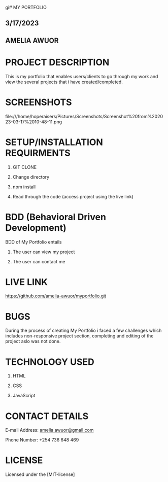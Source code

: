 gi# MY PORTFOLIO

## 3/17/2023

## AMELIA AWUOR

# PROJECT DESCRIPTION

This is my portfolio that enables users/clients to go through my work and view the several projects that i have created/completed.

# SCREENSHOTS

file:///home/hoperaisers/Pictures/Screenshots/Screenshot%20from%202023-03-17%2010-48-11.png

# SETUP/INSTALLATION REQUIRMENTS

1. GIT CLONE

2. Change directory

3. npm install

4. Read through the code (access project using the live link)

# BDD (Behavioral Driven Development)

BDD of My Portfolio entails

1. The user can view my project

2. The user can contact me

# LIVE LINK

https://github.com/amelia-awuor/myportfolio.git

# BUGS

During the process of creating My Portfolio i faced a few challenges which includes non-responsive project section, completing and editing of the project aslo was not done.

# TECHNOLOGY USED

1. HTML

2. CSS

3. JavaScript

# CONTACT DETAILS

E-mail Address: amelia.awuor@gmail.com

Phone Number: +254 736 648 469

# LICENSE

Licensed under the [MIT-license]

